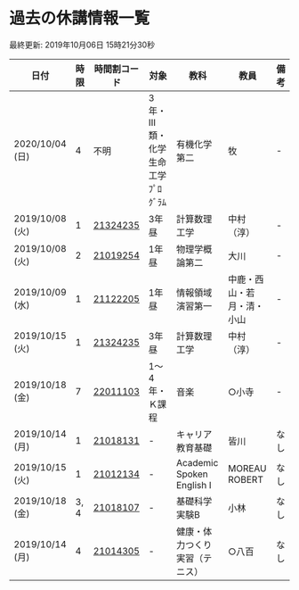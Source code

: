 <style>.markdown-section{max-width: unset;}</style>

# 過去の休講情報一覧

最終更新\: 2019年10月06日 15時21分30秒

|日付|時限|時間割コード|対象|教科|教員|備考|
|---|---|---|---|---|---|---|
|2020/10/04 (日)|4|不明|3年・Ⅲ類・化学生命工学ﾌﾟﾛｸﾞﾗﾑ|有機化学第二|牧|-|
|2019/10/08 (火)|1|[21324235](http://kyoumu.office.uec.ac.jp/syllabus/2019/31/31_21324235.html)|3年昼|計算数理工学|中村（淳）|-|
|2019/10/08 (火)|2|[21019254](http://kyoumu.office.uec.ac.jp/syllabus/2019/31/31_21019254.html)|1年昼|物理学概論第二|大川|-|
|2019/10/09 (水)|1|[21122205](http://kyoumu.office.uec.ac.jp/syllabus/2019/31/31_21122205.html)|1年昼|情報領域演習第一|中鹿・西山・若月・清・小山|-|
|2019/10/15 (火)|1|[21324235](http://kyoumu.office.uec.ac.jp/syllabus/2019/31/31_21324235.html)|3年昼|計算数理工学|中村（淳）|-|
|2019/10/18 (金)|7|[22011103](http://kyoumu.office.uec.ac.jp/syllabus/2019/32/32_22011103.html)|1～4年・Ｋ課程|音楽|○小寺|-|
|2019/10/14 (月)|1|[21018131](http://kyoumu.office.uec.ac.jp/syllabus/2019/31/31_21018131.html)|-|キャリア教育基礎|皆川|なし|
|2019/10/15 (火)|1|[21012134](http://kyoumu.office.uec.ac.jp/syllabus/2019/31/31_21012134.html)|-|Academic Spoken English Ⅰ|MOREAU ROBERT|なし|
|2019/10/18 (金)|3, 4|[21018107](http://kyoumu.office.uec.ac.jp/syllabus/2019/31/31_21018107.html)|-|基礎科学実験B|小林|なし|
|2019/10/14 (月)|4|[21014305](http://kyoumu.office.uec.ac.jp/syllabus/2019/31/31_21014305.html)|-|健康・体力つくり実習（テニス）|○八百|なし|
